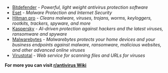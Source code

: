 * [Bitdefender](https://www.bitdefender.com/) - *Powerful, light weight antivirus protection software*
* [Eset](https://www.eset.com/) - *Malware Protection and Internet Security*
* [Hitman pro](https://www.hitmanpro.com/en-us) - *Cleans malware, viruses, trojans, worms, keyloggers, rootkits, trackers, spyware, and more*
* [Kaspersky](https://www.kaspersky.co.in/) - *AI-driven protection against hackers and the latest viruses, ransomware and spyware*
* [Malwarebytes](https://www.malwarebytes.com/) - *Malwarebytes protects your home devices and your business endpoints against malware, ransomware, malicious websites, and other advanced online viruses*
* [Virustotal](https://www.virustotal.com/) - *Web service for scanning files and URLs for viruses*

**For more you can visit [r/antivirus Wiki](https://reddit.com/r/antivirus/w/index)**
